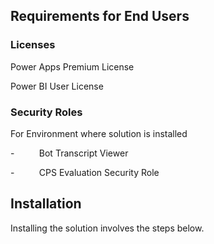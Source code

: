 ## Requirements for End Users

### Licenses

Power Apps Premium License

Power BI User License

### Security Roles

For Environment where solution is installed

\-          Bot Transcript Viewer

\-          CPS Evaluation Security Role

## Installation

Installing the solution involves the steps below.
